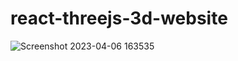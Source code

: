 # react-threejs-3d-website

![Screenshot 2023-04-06 163535](https://user-images.githubusercontent.com/72511459/230359469-2c72f600-7945-48b7-8329-a4ce26eb3f71.png)
